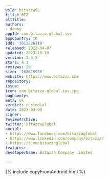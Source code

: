 ```yaml
---
wsId: bitazzaGL
title: BTZ
altTitle: 
authors:
- danny
appId: com.bitazza.global.ios
appCountry: th
idd: '1612226119'
released: 2022-04-07
updated: 2023-10-10
version: 3.3.5
stars: 4.1
reviews: 29
size: '168615936'
website: https://www.bitazza.com
repository: 
issue: 
icon: com.bitazza.global.ios.jpg
bugbounty: 
meta: ok
verdict: custodial
date: 2023-03-09
signer: 
reviewArchive: 
twitter: BitazzaGlobal
social:
- https://www.facebook.com/bitazzaglobal
- https://www.linkedin.com/company/bitazza/
- https://t.me/bitazzaglobal
features: 
developerName: Bitazza Company Limited

---
```


{% include copyFromAndroid.html %}
